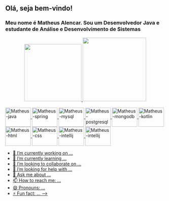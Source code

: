 ## Olá, seja bem-vindo!
### Meu nome é Matheus Alencar. Sou um Desenvolvedor Java e estudante de Análise e Desenvolvimento de Sistemas
<div align="center">
  <a href="https://github.com/MatheusAlencar14">
  <img height="180em" src="https://github-readme-stats.vercel.app/api?username=MatheusAlencar14&show_icons=true&theme=algolia&include_all_commits=true&count_private=true"/>
  <img height="200em" src="https://github-readme-stats.vercel.app/api/top-langs/?username=MatheusAlencar14&hide=Autohotkey,Handlebars&layout=compact&langs_count=7&theme=transparent"/>
</div>

<div style="display: inline_block"><br>
  <img align="center" alt="Matheus-java" height="60" width="80" src="https://cdn.jsdelivr.net/gh/devicons/devicon/icons/java/java-original-wordmark.svg"/>
  <img align="center" alt="Matheus-spring" height="60" width="80" src="https://cdn.jsdelivr.net/gh/devicons/devicon/icons/spring/spring-original-wordmark.svg"/>
  <img align="center" alt="Matheus-mysql" height="60" width="80" src="https://cdn.jsdelivr.net/gh/devicons/devicon/icons/mysql/mysql-original-wordmark.svg"/>
  <img align="center" alt="Matheus-postgresql" height="60" width="80" src="https://cdn.jsdelivr.net/gh/devicons/devicon/icons/postgresql/postgresql-original-wordmark.svg"/>
  <img align="center" alt="Matheus-mongodb" height="60" width="80" src="https://cdn.jsdelivr.net/gh/devicons/devicon/icons/mongodb/mongodb-original-wordmark.svg"/>
  <img align="center" alt="Matheus-kotlin" height="60" width="80" src="https://cdn.jsdelivr.net/gh/devicons/devicon/icons/kotlin/kotlin-plain-wordmark.svg"/>
  <img align="center" alt="Matheus-html" height="60" width="80" src="https://cdn.jsdelivr.net/gh/devicons/devicon/icons/html5/html5-plain-wordmark.svg"/>
  <img align="center" alt="Matheus-css" height="60" width="80" src="https://cdn.jsdelivr.net/gh/devicons/devicon/icons/css3/css3-plain-wordmark.svg"/>
  <img align="center" alt="Matheus-intellij" height="60" width="80" src="https://cdn.jsdelivr.net/gh/devicons/devicon/icons/intellij/intellij-original.svg"/>
  <img align="center" alt="Matheus-intellij" height="60" width="80" src="https://cdn.jsdelivr.net/gh/devicons/devicon/icons/visualstudio/visualstudio-plain.svg"/>
          
</div>

- 🔭 I’m currently working on ...
- 🌱 I’m currently learning ...
- 👯 I’m looking to collaborate on ...
- 🤔 I’m looking for help with ...
- 💬 Ask me about ...
- 📫 How to reach me: ...
- 😄 Pronouns: ...
- ⚡ Fun fact: ...
-->
